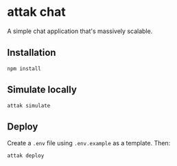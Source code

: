 # attak chat

A simple chat application that's massively scalable.

## Installation

`npm install`

## Simulate locally

`attak simulate`

## Deploy

Create a `.env` file using `.env.example` as a template. Then:

`attak deploy`